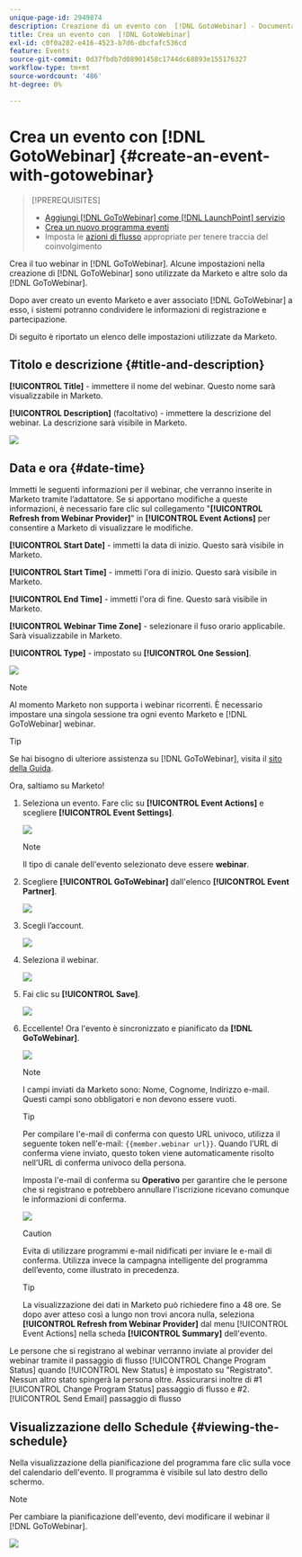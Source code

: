 ```yaml
---
unique-page-id: 2949874
description: Creazione di un evento con  [!DNL GotoWebinar] - Documentazione di Marketo - Documentazione del prodotto
title: Crea un evento con  [!DNL GotoWebinar]
exl-id: c0f0a202-e416-4523-b7d6-dbcfafc536cd
feature: Events
source-git-commit: 0d37fbdb7d08901458c1744dc68893e155176327
workflow-type: tm+mt
source-wordcount: '486'
ht-degree: 0%

---
```


# Crea un evento con [!DNL GotoWebinar] {#create-an-event-with-gotowebinar}

>[!PREREQUISITES]
>
>* [Aggiungi [!DNL GoToWebinar] come  [!DNL LaunchPoint] servizio](/help/marketo/product-docs/administration/additional-integrations/add-gotowebinar-as-a-launchpoint-service.md)
>* [Crea un nuovo programma eventi](/help/marketo/product-docs/demand-generation/events/understanding-events/create-a-new-event-program.md)
>* Imposta le [azioni di flusso](/help/marketo/product-docs/core-marketo-concepts/smart-campaigns/flow-actions/add-a-flow-step-to-a-smart-campaign.md) appropriate per tenere traccia del coinvolgimento

Crea il tuo webinar in [!DNL GoToWebinar]. Alcune impostazioni nella creazione di [!DNL GoToWebinar] sono utilizzate da Marketo e altre solo da [!DNL GoToWebinar].

Dopo aver creato un evento Marketo e aver associato [!DNL GoToWebinar] a esso, i sistemi potranno condividere le informazioni di registrazione e partecipazione.

Di seguito è riportato un elenco delle impostazioni utilizzate da Marketo.

## Titolo e descrizione {#title-and-description}

**[!UICONTROL Title]** - immettere il nome del webinar. Questo nome sarà visualizzabile in Marketo.

**[!UICONTROL Description]** (facoltativo) - immettere la descrizione del webinar. La descrizione sarà visibile in Marketo.

![](assets/image2015-5-28-15-3a1-3a36.png)

## Data e ora {#date-time}

Immetti le seguenti informazioni per il webinar, che verranno inserite in Marketo tramite l’adattatore. Se si apportano modifiche a queste informazioni, è necessario fare clic sul collegamento &quot;**[!UICONTROL Refresh from Webinar Provider]**&quot; in **[!UICONTROL Event Actions]** per consentire a Marketo di visualizzare le modifiche.

**[!UICONTROL Start Date]** - immetti la data di inizio. Questo sarà visibile in Marketo.

**[!UICONTROL Start Time]** - immetti l&#39;ora di inizio. Questo sarà visibile in Marketo.

**[!UICONTROL End Time]** - immetti l&#39;ora di fine. Questo sarà visibile in Marketo.

**[!UICONTROL Webinar Time Zone]** - selezionare il fuso orario applicabile. Sarà visualizzabile in Marketo.

**[!UICONTROL Type]** - impostato su **[!UICONTROL One Session]**.

![](assets/image2015-5-28-15-3a7-3a1.png)

>[!NOTE]
>
>Al momento Marketo non supporta i webinar ricorrenti. È necessario impostare una singola sessione tra ogni evento Marketo e [!DNL GoToWebinar] webinar.

>[!TIP]
>
>Se hai bisogno di ulteriore assistenza su [!DNL GoToWebinar], visita il [sito della Guida](https://support.logmeininc.com/gotowebinar).

Ora, saltiamo su Marketo!

1. Seleziona un evento. Fare clic su **[!UICONTROL Event Actions]** e scegliere **[!UICONTROL Event Settings]**.

   ![](assets/image2015-5-14-14-3a53-3a10.png)

   >[!NOTE]
   >
   >Il tipo di canale dell&#39;evento selezionato deve essere **webinar**.

1. Scegliere **[!UICONTROL GoToWebinar]** dall&#39;elenco **[!UICONTROL Event Partner]**.

   ![](assets/image2015-5-14-14-3a55-3a20.png)

1. Scegli l’account.

   ![](assets/rtaimage-2.png)

1. Seleziona il webinar.

   ![](assets/image2015-5-14-14-3a57-3a31.png)

1. Fai clic su **[!UICONTROL Save]**.

   ![](assets/image2015-5-14-14-3a58-3a54.png)

1. Eccellente! Ora l&#39;evento è sincronizzato e pianificato da **[!DNL GoToWebinar]**.

   ![](assets/image2015-5-14-15-3a0-3a47.png)

   >[!NOTE]
   >
   >I campi inviati da Marketo sono: Nome, Cognome, Indirizzo e-mail. Questi campi sono obbligatori e non devono essere vuoti.

   >[!TIP]
   >
   >Per compilare l&#39;e-mail di conferma con questo URL univoco, utilizza il seguente token nell&#39;e-mail: `{{member.webinar url}}`. Quando l’URL di conferma viene inviato, questo token viene automaticamente risolto nell’URL di conferma univoco della persona.
   >
   >Imposta l&#39;e-mail di conferma su **Operativo** per garantire che le persone che si registrano e potrebbero annullare l&#39;iscrizione ricevano comunque le informazioni di conferma.

   ![](assets/goto-webinar.png)

   >[!CAUTION]
   >
   >Evita di utilizzare programmi e-mail nidificati per inviare le e-mail di conferma. Utilizza invece la campagna intelligente del programma dell’evento, come illustrato in precedenza.

   >[!TIP]
   >
   >La visualizzazione dei dati in Marketo può richiedere fino a 48 ore. Se dopo aver atteso così a lungo non trovi ancora nulla, seleziona **[!UICONTROL Refresh from Webinar Provider]** dal menu [!UICONTROL Event Actions] nella scheda **[!UICONTROL Summary]** dell&#39;evento.

Le persone che si registrano al webinar verranno inviate al provider del webinar tramite il passaggio di flusso [!UICONTROL Change Program Status] quando [!UICONTROL New Status] è impostato su &quot;Registrato&quot;. Nessun altro stato spingerà la persona oltre. Assicurarsi inoltre di #1 [!UICONTROL Change Program Status] passaggio di flusso e #2. [!UICONTROL Send Email] passaggio di flusso

## Visualizzazione dello Schedule  {#viewing-the-schedule}

Nella visualizzazione della pianificazione del programma fare clic sulla voce del calendario dell&#39;evento. Il programma è visibile sul lato destro dello schermo.

>[!NOTE]
>
>Per cambiare la pianificazione dell&#39;evento, devi modificare il webinar il [!DNL GoToWebinar].

![](assets/image2015-5-14-15-3a3-3a13.png)
